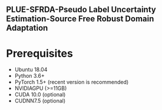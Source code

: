 ## PLUE-SFRDA-Pseudo Label Uncertainty Estimation-Source Free Robust Domain Adaptation
# Prerequisites
- Ubuntu 18.04
- Python 3.6+
- PyTorch 1.5+ (recent version is recommended)
- NVIDIAGPU (>=11GB)
- CUDA 10.0 (optional)
- CUDNN7.5 (optional)
